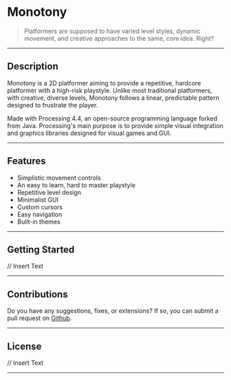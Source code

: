 # Monotony

> Platformers are supposed to have varied level styles, dynamic movement, and creative approaches to the same, core idea. Right?

---

## Description

Monotony is a 2D platformer aiming to provide a repetitive, hardcore platformer with a high-risk playstyle. Unlike most traditional platformers, with creative, diverse levels, Monotony follows a linear, predictable pattern designed to frustrate the player.

Made with Processing 4.4, an open-source programming language forked from Java. Processing's main purpose is to provide simple visual integration and graphics libraries designed for visual games and GUI.

---

## Features

- Simplistic movement controls
- An easy to learn, hard to master playstyle
- Repetitive level design
- Minimalist GUI
- Custom cursors
- Easy navigation
- Built-in themes

---

## Getting Started

// Insert Text

---

## Contributions

Do you have any suggestions, fixes, or extensions? If so, you can submit a pull request on [Github](https://github.com/MouseMouse625/Monotony/).

---

## License

// Insert Text

---
